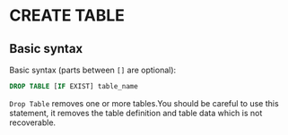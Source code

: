 # CREATE TABLE

## Basic syntax

Basic syntax (parts between `[]` are optional):
```sql
DROP TABLE [IF EXIST] table_name
```
`Drop Table` removes one or more tables.You should be careful to use this statement, it removes the table definition and table data which is not recoverable.